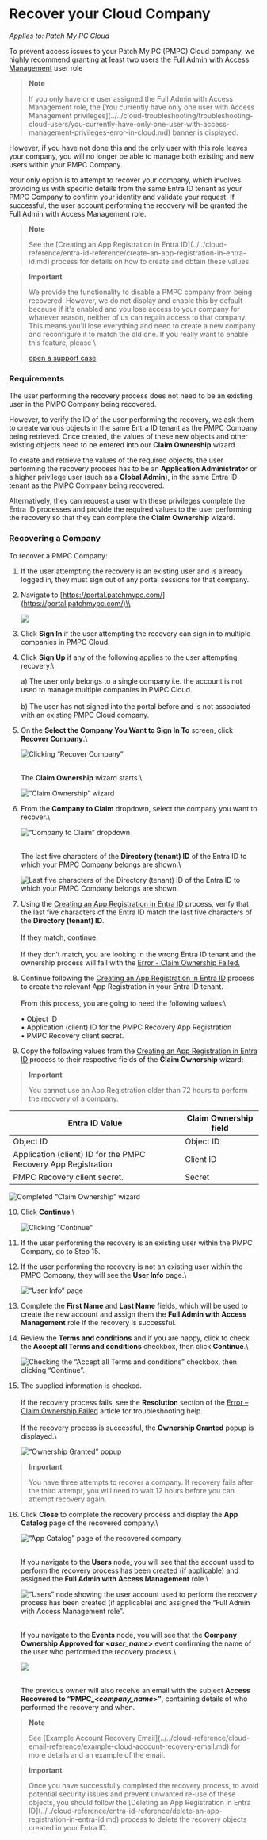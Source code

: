 # Recover your Cloud Company

_Applies to: Patch My PC Cloud_

To prevent access issues to your Patch My PC (PMPC) Cloud company, we highly recommend granting at least two users the [Full Admin with Access Management](../manage-cloud-users/cloud-user-roles-reference.md) user role

> **Note**
>
> If you only have one user assigned the Full Admin with Access Management role, the \[You currently have only one user with Access Management privileges]\(../../cloud-troubleshooting/troubleshooting-cloud-users/you-currently-have-only-one-user-with-access-management-privileges-error-in-cloud.md) banner is displayed.

However, if you have not done this and the only user with this role leaves your company, you will no longer be able to manage both existing and new users within your PMPC Company.

Your only option is to attempt to recover your company, which involves providing us with specific details from the same Entra ID tenant as your PMPC Company to confirm your identity and validate your request. If successful, the user account performing the recovery will be granted the Full Admin with Access Management role.

> **Note**
>
> See the \[Creating an App Registration in Entra ID]\(../../cloud-reference/entra-id-reference/create-an-app-registration-in-entra-id.md) process for details on how to create and obtain these values.

> **Important**
>
> We provide the functionality to disable a PMPC company from being recovered. However, we do not display and enable this by default because if it's enabled and you lose access to your company for whatever reason, neither of us can regain access to that company. This means you'll lose everything and need to create a new company and reconfigure it to match the old one. If you really want to enable this feature, please \\
>
> [open a support case](https://patchmypc.com/technical-support).

### Requirements

The user performing the recovery process does not need to be an existing user in the PMPC Company being recovered.

However, to verify the ID of the user performing the recovery, we ask them to create various objects in the same Entra ID tenant as the PMPC Company being retrieved. Once created, the values of these new objects and other existing objects need to be entered into our **Claim Ownership** wizard.

To create and retrieve the values of the required objects, the user performing the recovery process has to be an **Application Administrator** or a higher privilege user (such as a **Global Admin**), in the same Entra ID tenant as the PMPC Company being recovered.

Alternatively, they can request a user with these privileges complete the Entra ID processes and provide the required values to the user performing the recovery so that they can complete the **Claim Ownership** wizard.

### Recovering a Company

To recover a PMPC Company:

1. If the user attempting the recovery is an existing user and is already logged in, they must sign out of any portal sessions for that company.
2.  Navigate to [https://portal.patchmypc.com/](https://portal.patchmypc.com/)\\

    ![](../../../.gitbook/assets/image-\(488\).png)
3. Click **Sign In** if the user attempting the recovery can sign in to multiple companies in PMPC Cloud.
4.  Click **Sign Up** if any of the following applies to the user attempting recovery:\\

    a) The user only belongs to a single company i.e. the account is not used to manage multiple companies in PMPC Cloud.\
    \
    b) The user has not signed into the portal before and is not associated with an existing PMPC Cloud company.
5.  On the **Select the Company You Want to Sign In To** screen, click **Recover Company**.\\

    ![Clicking “Recover Company”](../../../.gitbook/assets/image-\(1955\).png)

    \
    The **Claim Ownership** wizard starts.\\

    ![“Claim Ownership” wizard](../../../.gitbook/assets/image-\(2190\).png)
6.  From the **Company to Claim** dropdown, select the company you want to recover.\\

    ![“Company to Claim” dropdown](../../../.gitbook/assets/image-\(2191\).png)

    \
    The last five characters of the **Directory (tenant) ID** of the Entra ID to which your PMPC Company belongs are shown.\\

    ![Last five characters of the Directory (tenant) ID of the Entra ID to which your PMPC Company belongs are shown.](../../../.gitbook/assets/image-\(2192\).png)
7. Using the [Creating an App Registration in Entra ID](../../cloud-reference/entra-id-reference/create-an-app-registration-in-entra-id.md) process, verify that the last five characters of the Entra ID match the last five characters of the **Directory (tenant) ID**.\
   \
   If they match, continue.\
   \
   If they don’t match, you are looking in the wrong Entra ID tenant and the ownership process will fail with the [Error - Claim Ownership Failed.](../../cloud-troubleshooting/troubleshooting-a-cloud-company/error-claim-ownership-failed-when-trying-to-recover-a-cloud-company.md)
8.  Continue following the [Creating an App Registration in Entra ID](../../cloud-reference/entra-id-reference/create-an-app-registration-in-entra-id.md) process to create the relevant App Registration in your Entra ID tenant.\
    \
    From this process, you are going to need the following values:\\

    • Object ID\
    • Application (client) ID for the PMPC Recovery App Registration\
    • PMPC Recovery client secret.
9. Copy the following values from the [Creating an App Registration in Entra ID](../../cloud-reference/entra-id-reference/create-an-app-registration-in-entra-id.md) process to their respective fields of the **Claim Ownership** wizard:

> **Important**
>
> You cannot use an App Registration older than 72 hours to perform the recovery of a company.

| Entra ID Value                                                 | Claim Ownership field |
| -------------------------------------------------------------- | --------------------- |
| Object ID                                                      | Object ID             |
| Application (client) ID for the PMPC Recovery App Registration | Client ID             |
| PMPC Recovery client secret.                                   | Secret                |

![Completed “Claim Ownership” wizard](../../../.gitbook/assets/image-\(2195\).png)

10. Click **Continue**.\\

    ![Clicking "Continue"](../../../.gitbook/assets/image-\(2194\).png)
11. If the user performing the recovery is an existing user within the PMPC Company, go to Step 15.
12. If the user performing the recovery is not an existing user within the PMPC Company, they will see the **User Info** page.\\

    ![“User Info” page](../../../.gitbook/assets/image-\(1962\).png)
13. Complete the **First Name** and **Last Name** fields, which will be used to create the new account and assign them the **Full Admin with Access Management** role if the recovery is successful.
14. Review the **Terms and conditions** and if you are happy, click to check the **Accept all Terms and conditions** checkbox, then click **Continue**.\\

    ![Checking the “Accept all Terms and conditions” checkbox, then clicking “Continue”.](../../../.gitbook/assets/image-\(1963\).png)
15. The supplied information is checked.\
    \
    If the recovery process fails, see the **Resolution** section of the [Error – Claim Ownership Failed](../../cloud-troubleshooting/troubleshooting-a-cloud-company/error-claim-ownership-failed-when-trying-to-recover-a-cloud-company.md) article for troubleshooting help.\
    \
    If the recovery process is successful, the **Ownership Granted** popup is displayed.\\

    ![“Ownership Granted” popup](../../../.gitbook/assets/image-\(1965\).png)

> **Important**
>
> You have three attempts to recover a company. If recovery fails after the third attempt, you will need to wait 12 hours before you can attempt recovery again.

16. Click **Close** to complete the recovery process and display the **App Catalog** page of the recovered company.\\

    ![“App Catalog” page of the recovered company](../../../.gitbook/assets/image-\(1966\).png)

    \
    If you navigate to the **Users** node, you will see that the account used to perform the recovery process has been created (if applicable) and assigned the **Full Admin with Access Management** role.\\

    ![“Users” node showing the user account used to perform the recovery process has been created (if applicable) and assigned the “Full Admin with Access Management role”.](../../../.gitbook/assets/image-\(1967\).png)

    \
    If you navigate to the **Events** node, you will see that the **Company Ownership Approved for <**_**user\_name**_**>** event confirming the name of the user who performed the recovery process.\\

    ![](../../../.gitbook/assets/image-\(1968\).png)

    \
    The previous owner will also receive an email with the subject **Access Recovered to “PMPC\_<**_**company\_name**_**>”**, containing details of who performed the recovery and when.

> **Note**
>
> See \[Example Account Recovery Email]\(../../cloud-reference/cloud-email-reference/example-cloud-account-recovery-email.md) for more details and an example of the email.

> **Important**
>
> Once you have successfully completed the recovery process, to avoid potential security issues and prevent unwanted re-use of these objects, you should follow the \[Deleting an App Registration in Entra ID]\(../../cloud-reference/entra-id-reference/delete-an-app-registration-in-entra-id.md) process to delete the recovery objects created in your Entra ID.
